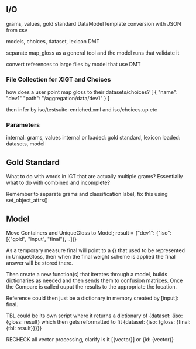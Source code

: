 ## I/O
grams, values, gold standard DataModelTemplate conversion with JSON from csv

models, choices, dataset, lexicon DMT

separate map_gloss as a general tool and the model runs that validate it

convert references to large files by model that use DMT

### File Collection for XIGT and Choices
how does a user point map gloss to their datasets/choices?
[
  {
    "name": "dev1"
    "path": "/aggregation/data/dev1"
  }
]

then infer by iso/testsuite-enriched.xml and iso/choices.up etc

### Parameters

internal: grams, values
internal or loaded: gold standard, lexicon
loaded: datasets, model

## Gold Standard
What to do with words in IGT that are actually multiple grams? Essentially what to do with combined and incomplete?

Remember to separate grams and classification label, fix this using set_object_attrs()


## Model
Move Containers and UniqueGloss to Model; result = {"dev1": {"iso": [{"gold", "input", "final"}, ..]}}

As a temporary measure final will point to a {} that used to be represented in UniqueGloss, then when the final weight
scheme is applied the final answer will be stored there.

Then create a new function(s) that iterates through a model, builds dictionaries as needed and then sends them to
confusion matrices. Once the Compare is called ouput the results to the appropriate the location.

Reference could then just be a dictionary in memory created by [input]: final.

TBL could be its own script where it returns a dictionary of {dataset: {iso: {gloss: result} which then gets reformatted
to fit {dataset: {iso: {gloss: {final: {tbl: result}}}}}

RECHECK all vector processing, clarify is it [{vector}] or {id: {vector}}
